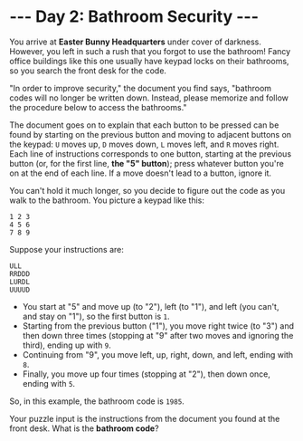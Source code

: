 # --- Day 2: Bathroom Security ---

You arrive at **Easter Bunny Headquarters** under cover of darkness. However, you left in such a rush that you forgot to use the bathroom! Fancy office buildings like this one usually have keypad locks on their bathrooms, so you search the front desk for the code.

"In order to improve security," the document you find says, "bathroom codes will no longer be written down.  Instead, please memorize and follow the procedure below to access the bathrooms."

The document goes on to explain that each button to be pressed can be found by starting on the previous button and moving to adjacent buttons on the keypad: `U` moves up, `D` moves down, `L` moves left, and `R` moves right. Each line of instructions corresponds to one button, starting at the previous button (or, for the first line, **the "5" button**); press whatever button you're on at the end of each line. If a move doesn't lead to a button, ignore it.

You can't hold it much longer, so you decide to figure out the code as you walk to the bathroom. You picture a keypad like this:
```
1 2 3
4 5 6
7 8 9
```

Suppose your instructions are:
```
ULL
RRDDD
LURDL
UUUUD
```
  - You start at "5" and move up (to "2"), left (to "1"), and left (you can't, and stay on "1"), so the first button is `1`.
  - Starting from the previous button ("1"), you move right twice (to "3") and then down three times (stopping at "9" after two moves and ignoring the third), ending up with `9`.
  - Continuing from "9", you move left, up, right, down, and left, ending with `8`.
  - Finally, you move up four times (stopping at "2"), then down once, ending with `5`.

So, in this example, the bathroom code is `1985`.

Your puzzle input is the instructions from the document you found at the front desk. What is the **bathroom code**?
